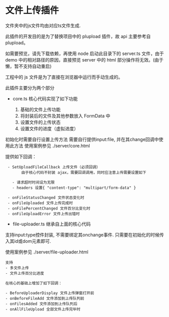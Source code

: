 # 文件上传插件

文件夹中的js文件均由对应ts文件生成.

此插件的开发目的是为了替换项目中的 plupload 插件，故 api 主要参考自 plupload。

如需要预览，请先下载依赖，再使用 node 启动此目录下的 server.ts 文件，由于 demo 中的相对路径的原因，直接预览 server 中的 html 部分操作将无效。(由于懒，暂不支持自动重启)

工程中的 js 文件是为了直接在浏览器中运行而手动生成的。

此插件主要分为两个部分

- core.ts
  核心代码实现了如下功能

  1. 基础的文件上传功能
  2. 将封装后的文件及其他参数放入 FormData 中
  3. 设置文件的上传状态
  4. 设置文件的进度（虚拟进度）

初始化时需要自行设置上传方法
需要自行提供input:file, 并在其change回调中使用此方法
使用案例参见 ./server/core.html

  提供如下回调：

     - SetUploadFileCallback 上传文件（必须回调）
           由于核心代码不封装 ajax，需要回调调用，同时应注意上传需要设置如下

       - 请求超时时间设为无限
       - headers 设置{ "content-type": "multipart/form-data" }

     - onFileStatusChanged 文件状态变化时
     - onFileUploaded 文件上传完成时
     - onFilePercentChanged 文件百分比变化时
     - onFileUploadError 文件上传出错时

- file-uploader.ts
  继承自上面的核心代码

支持input:type控件封装, 不需要绑定其onchange事件. 只需要在初始化的时候传入其id或dom元素即可.

使用案例参见 ./server/file-uploader.html

    支持
    - 多文件上传
    - 文件上传百分比进度

    在核心的基础上增加了如下回调：

    - BeforeUploaderDisplay 文件上传弹窗打开前
    - onBeforeFileAdd 文件添加到上传队列前
    - onFilesAdded 文件添加到上传队列后
    - onAllFileUpload 全部文件上传完毕时
